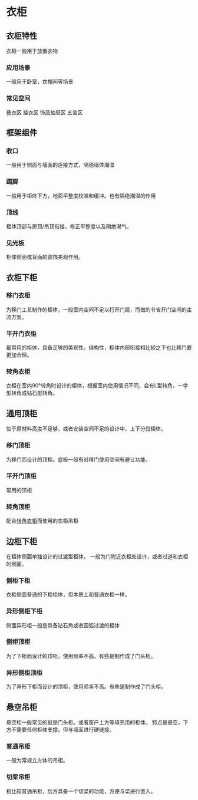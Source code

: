 # 衣柜
## 衣柜特性
衣柜一般用于放置衣物
### 应用场景
一般用于卧室，衣帽间等场景
### 常见空间
叠衣区
挂衣区
饰品抽屉区
五金区
## 框架组件
### 收口
一般用于侧面与墙面的连接方式，隔绝墙体潮湿
### 踢脚
一般用于柜体下方，地面平整度校准和缓冲。也有隔绝潮湿的作用
### 顶线
柜体顶部与房顶/吊顶衔接，修正平整度以及隔绝潮气。
### 见光板
柜体侧面或背面的装饰美观作用。
<!-- ## 万能柜 -->
## 衣柜下柜
### 移门衣柜
为移门工艺制作的柜体，一般室内空间不足以打开门扇，而做的节省开门空间的主流方案。
### 平开门衣柜
最常用的柜体，具备足够的美观性。结构性，柜体内部衔接相比较之下也比移门要更加合理。
<!-- ### 单元柜组件
这里是组件，是为了快速替换柜体内部结构的快捷方式组件
#### 功能区单元格组件
一般是有特殊功能的柜内组件，例如抽梯组，保险柜，五金区域
#### 挂衣区单元格组件
一般是挂衣服所用的区域。一般为衣杆加背板和层板的组合，但是挂衣区和功能区或叠放区或有重合。
#### 叠放去单元格组件
为了叠放所设计的区域，与挂衣区一样，会和其他组件组合使用。 -->
### 转角衣柜
衣柜在室内90°转角时设计的柜体，根据室内使用情况不同，会有L型转角，一字型转角或钻石型转角。
## 通用顶柜
位于原材料高度不足够，或者安装空间不足的设计中，上下分段柜体。
### 移门顶柜
为移门而设计的顶柜。底板一般有对移门使用空间有避让功能。
### 平开门顶柜
常用的顶柜
### 转角顶柜
配合[转角衣柜](#转角衣柜)而使用的衣柜吊柜
## 边柜下柜
在柜体侧面单独设计的过渡型柜体。
一般为门附近衣柜处设计，或者过道和衣柜的侧面。
### 侧柜下柜
衣柜侧面普通的下柜柜体，但本质上和普通衣柜一样。
### 异形侧柜下柜
侧面异形柜一般是具备钻石角或者圆弧过渡的柜体
### 侧柜顶柜
为了下柜而设计的顶柜，使用频率不高。有些是制作成了门头柜。
### 异形侧柜顶柜
为了异形下柜而设计的顶柜，使用频率不高。有些是制作成了门头柜。
## 悬空吊柜
悬空柜一般常见的就是门头柜。或者窗户上方等填充用的柜体。
特点是悬空，下方不需要任何柜体支撑。但与墙面进行硬链接。
### 普通吊柜
一般为常规立方体的吊柜。
### 切梁吊柜
相比较普通吊柜，后方具备一个切梁的功能，方便与梁进行嵌入。

<!-- 
### 通用下柜
因为功能较多，应用场景广，所以一般也叫万能柜
### 通用上柜
### 移门下柜
### 移门上柜
### 转角下柜
### 转角上柜 -->

